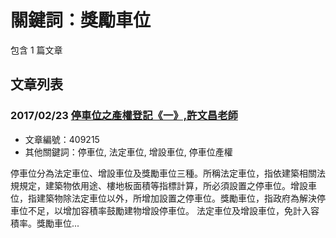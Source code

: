 # 關鍵詞：獎勵車位

包含 1 篇文章

## 文章列表

### 2017/02/23 [停車位之產權登記《一》,許文昌老師](../../articles/409215_%E5%81%9C%E8%BB%8A%E4%BD%8D%E4%B9%8B%E7%94%A2%E6%AC%8A%E7%99%BB%E8%A8%98%E3%80%8A%E4%B8%80%E3%80%8B%2C%E8%A8%B1%E6%96%87%E6%98%8C%E8%80%81%E5%B8%AB.md)
- 文章編號：409215
- 其他關鍵詞：停車位, 法定車位, 增設車位, 停車位產權

停車位分為法定車位、增設車位及獎勵車位三種。所稱法定車位，指依建築相關法規規定，建築物依用途、樓地板面積等指標計算，所必須設置之停車位。增設車位，指建築物除法定車位以外，所增加設置之停車位。獎勵車位，指政府為解決停車位不足，以增加容積率鼓勵建物增設停車位。 法定車位及增設車位，免計入容積率。獎勵車位...
